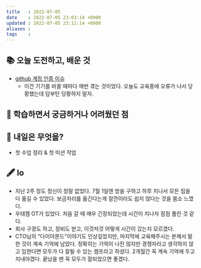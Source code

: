 ```yaml
---
title   : 2022-07-05 
date    : 2022-07-05 23:03:14 +0900
updated : 2022-07-05 23:11:14 +0900
aliases : 
tags    : 
---
```

## 📚 오늘 도전하고, 배운 것
- [github 계정 인증 이슈](https://zeddios.tistory.com/120)
  - 이건 기기를 바꿀 때마다 매번 겪는 것이었다. 오늘도 교육중에 오류가 나서 당황했는데 담부턴 당황하지 말자.

## 🤔 학습하면서 궁금하거나 어려웠던 점 

## 🌅 내일은 무엇을?
- 첫 수업 정리 & 첫 미션 작업

## 🖋 lo
- 지난 2주 정도 정신이 정말 없었다. 7월 1일엔 방을 구하고 하루 지나서 모든 짐을 다 옮길 수 있었다. 보금자리를 옮긴다는게 잠깐이라도 쉽지 않다는 것을 몸소 느꼈다.
- 우테캠 OT가 있었다. 처음 갈 때 매우 긴장되었는데 시간이 지나자 점점 풀린 것 같다.
- 회사 구경도 하고, 장비도 받고, 이것저것 어떻게 시간이 갔는지 모르겠다.
- CTO님의 "다이아몬드"이야기도 인상깊었지만, 마지막에 교육해주시는 분께서 말한 것이 계속 기억에 남았다. 정확히는 기억이 나진 않지만 경쟁자라고 생각하지 않고 임한다면 모두가 다 잘될 수 있는 캠프라고 하셨다. 2개월간 꼭 계속 기억에 두고 지내야겠다. 끝났을 땐 꼭 모두가 잘되었으면 좋겠다.
